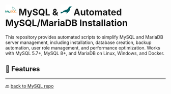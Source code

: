 # <img src="../../Assets/pics/icons8-mysql-48.svg" width="35" alt="MySQL"> MySQL & <img src="../../Assets/pics/icons8-mariadb-48.svg" width="35" alt="MariaDB"> Automated MySQL/MariaDB Installation

This repository provides automated scripts to simplify MySQL and MariaDB server management, including installation, database creation, backup automation, user role management, and performance optimization. Works with MySQL 5.7+, MySQL 8+, and MariaDB on Linux, Windows, and Docker.

## 🚀 Features

---

🔙 [back to MySQL repo](../)
